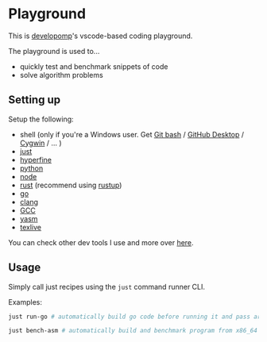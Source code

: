 # Playground

This is [developomp](https://github.com/developomp)'s vscode-based coding playground.

The playground is used to...

- quickly test and benchmark snippets of code
- solve algorithm problems

## Setting up

Setup the following:

- shell (only if you're a Windows user. Get [Git bash](https://git-scm.com/downloads) / [GitHub Desktop](https://desktop.github.com) / [Cygwin](https://cygwin.com/install.html) / ... )
- [just](https://github.com/casey/just)
- [hyperfine](https://github.com/sharkdp/hyperfine)
- [python](https://python.org)
- [node](https://nodejs.org)
- [rust](https://rust-lang.org) (recommend using [rustup](https://github.com/rust-lang/rustup))
- [go](https://go.dev)
- [clang](https://clang.llvm.org)
- [GCC](https://gcc.gnu.org)
- [yasm](https://yasm.tortall.net)
- [texlive](https://tug.org/texlive)

You can check other dev tools I use and more over [here](https://github.com/developomp/pompup).

## Usage

Simply call just recipes using the `just` command runner CLI.

Examples:

```bash
just run-go # automatically build go code before running it and pass arguments from input.txt
```

```bash
just bench-asm # automatically build and benchmark program from x86_64 assembly using yasm and hyperfine
```
